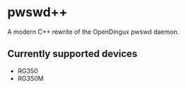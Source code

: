 # pwswd++
A modern C++ rewrite of the OpenDingux pwswd daemon.

## Currently supported devices
- RG350
- RG350M
